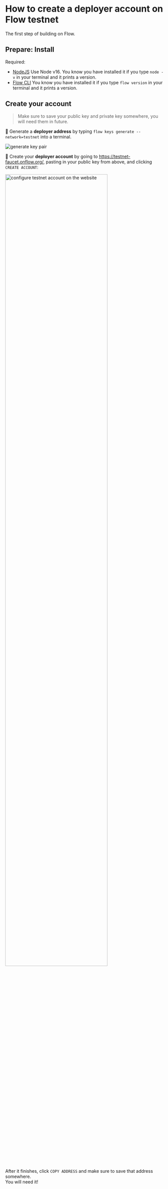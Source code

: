 # How to create a deployer account on Flow testnet

The first step of building on Flow.

## Prepare: Install

Required:

- [NodeJS](https://nodejs.org/dist/latest-v16.x/) Use Node v16. You know you have installed it if you type `node -v` in your terminal and it prints a version.
- [Flow CLI](https://developers.flow.com/tools/flow-cli/install) You know you have installed it if you type `flow version` in your terminal and it prints a version.

## Create your account

> Make sure to save your public key and private key somewhere, you will need them in future.

🔐 Generate a **deployer address** by typing `flow keys generate --network=testnet` into a terminal.

![generate key pair](https://i.imgur.com/HbF4C73.png)

👛 Create your **deployer account** by going to <https://testnet-faucet.onflow.org/>, pasting in your public key from above, and clicking `CREATE ACCOUNT`:

<img src="https://i.imgur.com/73OjT3K.png" alt="configure testnet account on the website" width=80% />

After it finishes, click `COPY ADDRESS` and make sure to save that address somewhere.  
You will need it!
